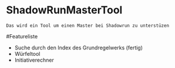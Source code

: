 # ShadowRunMasterTool
    Das wird ein Tool um einen Master bei Shadowrun zu unterstüzen

#Featureliste
* Suche durch den Index des Grundregelwerks (fertig)
* Würfeltool
* Initiativerechner